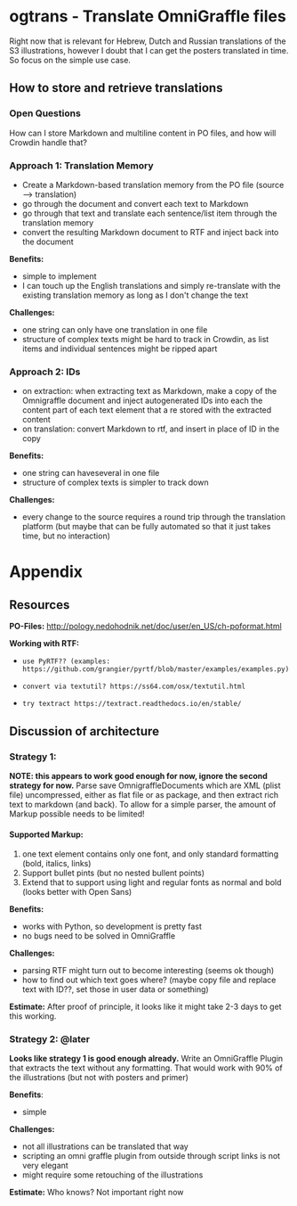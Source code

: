 # ogtrans - Translate OmniGraffle files

Right now that is relevant for Hebrew, Dutch and Russian translations of the S3 illustrations, however I doubt that I can get the posters translated in time. So focus on the simple use case.

## How to store and retrieve translations

### Open Questions

How can I store Markdown and multiline content in PO files, and how will Crowdin handle that?

### Approach 1: Translation Memory

-   Create a Markdown-based translation memory from the PO file (source --> translation)
-   go through the document and convert each text to Markdown
-   go through that text and translate each sentence/list item through the translation memory
-   convert the resulting Markdown document to RTF and inject back into the document 

**Benefits:**

-   simple to implement
-   I can touch up the English translations and simply re-translate with the existing translation memory as long as I don't change the text

**Challenges:**

-   one string can only have one translation in one file
-   structure of complex texts might be hard to track in Crowdin, as list items and individual sentences might be ripped apart

### Approach 2: IDs

-   on extraction: when extracting text as Markdown, make a copy of the Omnigraffle document and inject autogenerated IDs into each the content part of each text element that a re stored with the extracted content
-   on translation: convert Markdown to rtf, and insert in place of ID in the copy 

**Benefits:**

-   one string can haveseveral in one file
-   structure of complex texts is simpler to track down

**Challenges:**

- every change to the source requires a round trip through the translation platform (but maybe that can be fully automated so that it just takes time, but no interaction)

# Appendix


## Resources

**PO-Files:** http://pology.nedohodnik.net/doc/user/en_US/ch-poformat.html

**Working with RTF:**
		
-     use PyRTF?? (examples: https://github.com/grangier/pyrtf/blob/master/examples/examples.py)
-     convert via textutil? https://ss64.com/osx/textutil.html
-     try textract https://textract.readthedocs.io/en/stable/


## Discussion of architecture

### Strategy 1:

**NOTE: this appears to work good enough for now, ignore the second strategy for now.**
Parse save OmnigraffleDocuments which are XML (plist file) uncompressed, either as flat file or as package,  and then extract rich text to markdown (and back). To allow for a simple parser, the amount of Markup possible needs to be limited!

#### Supported Markup:

1.   one text element contains only one font, and only standard formatting (bold, italics, links)
2.   Support bullet pints (but no nested bullent points)
3.   Extend that to support using light and regular fonts as normal and bold (looks better with Open Sans)

**Benefits:**

-   works with Python, so development is pretty fast 
-   no bugs need to be solved in OmniGraffle

**Challenges:**

-   parsing RTF might turn out to become interesting (seems ok though)
-   how to find out which text goes where? (maybe copy file and replace text with ID??, set those in user data or something)

**Estimate:** After proof of principle, it looks like it might take 2-3 days to get this working.

### Strategy 2: @later

**Looks like strategy 1 is good enough already.**
Write an OmniGraffle Plugin that extracts the text without any formatting. That would work with 90% of the illustrations (but not with posters and primer)

**Benefits**:

- simple

**Challenges:**

-   not all illustrations can be translated that way
-   scripting an omni graffle plugin from outside through script links is not very elegant
-   might require some retouching of the illustrations

**Estimate:** Who knows? Not important right now
	
	
